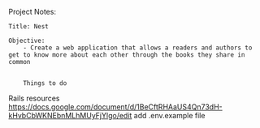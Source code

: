 Project Notes:

    Title: Nest

    Objective: 
        - Create a web application that allows a readers and authors to get to know more about each other through the books they share in common


        Things to do
            
Rails resources https://docs.google.com/document/d/1BeCftRHAaUS4Qn73dH-kHvbCbWKNEbnMLhMUyFjYlgo/edit
add .env.example file